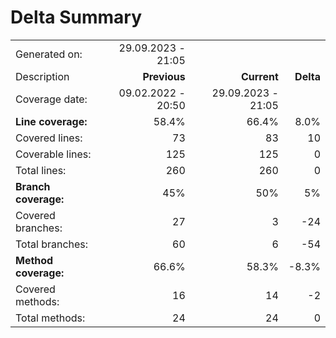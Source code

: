 # Delta Summary
|||||
|:---|---:|---:|---:|
| Generated on: | 29.09.2023 - 21:05 | | |
| Description | **Previous** | **Current** | **Delta** |
| Coverage date: | 09.02.2022 - 20:50 | 29.09.2023 - 21:05 | |
| **Line coverage:** | 58.4% | 66.4% | 8.0% |
| Covered lines: | 73 | 83 | 10 |
| Coverable lines: | 125 | 125 | 0 |
| Total lines: | 260 | 260 | 0 |
| **Branch coverage:** | 45% | 50% | 5% |
| Covered branches: | 27 | 3 | -24 |
| Total branches: | 60 | 6 | -54 |
| **Method coverage:** | 66.6% | 58.3% | -8.3% |
| Covered methods: | 16 | 14 | -2 |
| Total methods: | 24 | 24 | 0 |
